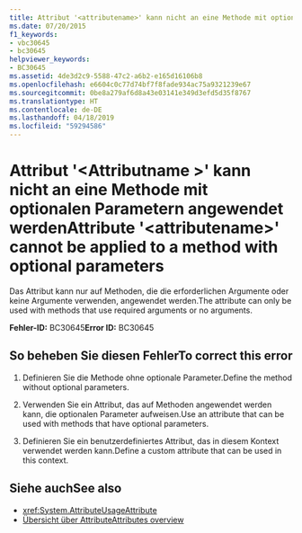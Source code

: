 ```yaml
---
title: Attribut '<attributename>' kann nicht an eine Methode mit optionalen Parametern angewendet werden
ms.date: 07/20/2015
f1_keywords:
- vbc30645
- bc30645
helpviewer_keywords:
- BC30645
ms.assetid: 4de3d2c9-5588-47c2-a6b2-e165d16106b8
ms.openlocfilehash: e6604c0c77d74bf7f8fade934ac75a9321239e67
ms.sourcegitcommit: 0be8a279af6d8a43e03141e349d3efd5d35f8767
ms.translationtype: HT
ms.contentlocale: de-DE
ms.lasthandoff: 04/18/2019
ms.locfileid: "59294586"
---
```

# <a name="attribute-attributename-cannot-be-applied-to-a-method-with-optional-parameters"></a><span data-ttu-id="d0045-102">Attribut '\<Attributname >' kann nicht an eine Methode mit optionalen Parametern angewendet werden</span><span class="sxs-lookup"><span data-stu-id="d0045-102">Attribute '\<attributename>' cannot be applied to a method with optional parameters</span></span>
<span data-ttu-id="d0045-103">Das Attribut kann nur auf Methoden, die die erforderlichen Argumente oder keine Argumente verwenden, angewendet werden.</span><span class="sxs-lookup"><span data-stu-id="d0045-103">The attribute can only be used with methods that use required arguments or no arguments.</span></span>  
  
 <span data-ttu-id="d0045-104">**Fehler-ID:** BC30645</span><span class="sxs-lookup"><span data-stu-id="d0045-104">**Error ID:** BC30645</span></span>  
  
## <a name="to-correct-this-error"></a><span data-ttu-id="d0045-105">So beheben Sie diesen Fehler</span><span class="sxs-lookup"><span data-stu-id="d0045-105">To correct this error</span></span>  
  
1. <span data-ttu-id="d0045-106">Definieren Sie die Methode ohne optionale Parameter.</span><span class="sxs-lookup"><span data-stu-id="d0045-106">Define the method without optional parameters.</span></span>  
  
2. <span data-ttu-id="d0045-107">Verwenden Sie ein Attribut, das auf Methoden angewendet werden kann, die optionalen Parameter aufweisen.</span><span class="sxs-lookup"><span data-stu-id="d0045-107">Use an attribute that can be used with methods that have optional parameters.</span></span>  
  
3. <span data-ttu-id="d0045-108">Definieren Sie ein benutzerdefiniertes Attribut, das in diesem Kontext verwendet werden kann.</span><span class="sxs-lookup"><span data-stu-id="d0045-108">Define a custom attribute that can be used in this context.</span></span>  
  
## <a name="see-also"></a><span data-ttu-id="d0045-109">Siehe auch</span><span class="sxs-lookup"><span data-stu-id="d0045-109">See also</span></span>

- <xref:System.AttributeUsageAttribute>
- [<span data-ttu-id="d0045-110">Übersicht über Attribute</span><span class="sxs-lookup"><span data-stu-id="d0045-110">Attributes overview</span></span>](~/docs/visual-basic/programming-guide/concepts/attributes/index.md)
